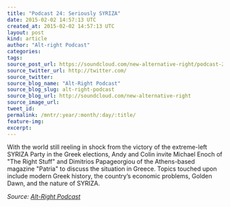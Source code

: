 ```yaml
---
title: "Podcast 24: Seriously SYRIZA"
date: 2015-02-02 14:57:13 UTC
created_at: 2015-02-02 14:57:13 UTC
layout: post
kind: article
author: "Alt-right Podcast"
categories: 
tags: 
source_post_url: https://soundcloud.com/new-alternative-right/podcast-24-seriously-syriza
source_twitter_url: http://twitter.com/
source_twitter: 
source_blog_name: "Alt-Right Podcast"
source_blog_slug: alt-right-podcast
source_blog_url: http://soundcloud.com/new-alternative-right
source_image_url: 
tweet_id:
permalink: /mntr/:year/:month/:day/:title/
feature-img: 
excerpt:
---
```

With the world still reeling in shock from the victory of the extreme-left SYRIZA Party in the Greek elections, Andy and Colin invite Michael Enoch of "The Right Stuff" and Dimitrios Papageorgiou of the Athens-based magazine "Patria" to discuss the situation in Greece. Topics touched upon include modern Greek history, the country’s economic problems, Golden Dawn, and the nature of SYRIZA.<div class="">
    <i>Source: <a href="http://soundcloud.com/new-alternative-right">Alt-Right Podcast</a></i>
</div>
